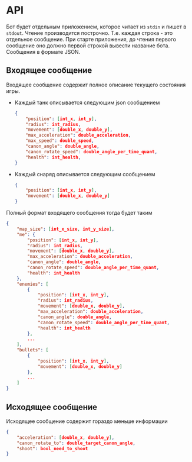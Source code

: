# API

Бот будет отдельным приложением, которое читает из `stdin` и пишет в `stdout`.
Чтение производится построчно. Т.е. каждая строка - это отдельное сообщение.
При старте приложения, до чтения первого сообщение оно должно первой строкой вывести название бота.
Сообщения в формате JSON.

## Входящее сообщение
Входящее сообщение содержит полное описание текущего состояния игры.
- Каждый танк описывается следующим json сообщением
    ```json
    {
        "position": [int_x, int_y],
        "radius": int_radius,
        "movement": [double_x, double_y],
        "max_acceleration": double_acceleration,
        "max_speed": double_speed,
        "canon_angle": double_angle,
        "canon_rotate_speed": double_angle_per_time_quant,
        "health": int_health,
    }
    ```
- Каждый снаряд описывается следующим сообщением
    ```json
    {
        "position": [int_x, int_y],
        "movement": [double_x, double_y]
    }
    ```

Полный формат входящего сообщения тогда будет таким
```json
{
    "map_size": [int_x_size, int_y_size],
    "me": {
        "position": [int_x, int_y],
        "radius": int_radius,
        "movement": [double_x, double_y],
        "max_acceleration": double_acceleration,
        "canon_angle": double_angle,
        "canon_rotate_speed": double_angle_per_time_quant,
        "health": int_health
    },
    "enemies": [
        {
            "position": [int_x, int_y],
            "radius": int_radius,
            "movement": [double_x, double_y],
            "max_acceleration": double_acceleration,
            "canon_angle": double_angle,
            "canon_rotate_speed": double_angle_per_time_quant,
            "health": int_health
        },
        ...
    ],
    "bullets": [
        {
            "position": [int_x, int_y],
            "movement": [double_x, double_y]
        },
        ...
    ]
}
```

## Исходящее сообщение
Исходящее сообщение содержит гораздо меньше информации
```json
{
    "acceleration": [double_x, double_y],
    "canon_rotate_to": double_target_canon_angle,
    "shoot": bool_need_to_shoot
}
```
